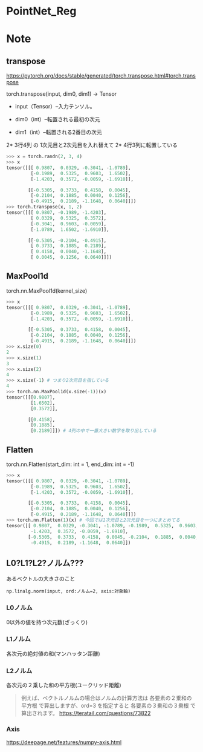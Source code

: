 # PointNet_Reg


# Note

## transpose
https://pytorch.org/docs/stable/generated/torch.transpose.html#torch.transpose


torch.transpose(input, dim0, dim1) → Tensor

- input（Tensor）–入力テンソル。

- dim0（int）–転置される最初の次元

- dim1（int）–転置される2番目の次元

2* 3行4列 の 1次元目と2次元目を入れ替えて 2* 4行3列に転置している

```python
>>> x = torch.randn(2, 3, 4)
>>> x
tensor([[[ 0.9807,  0.0329, -0.3041, -1.0789],
         [-0.1989,  0.5325,  0.9603,  1.6502],
         [-1.4203,  0.3572, -0.0059, -1.6910]],

        [[-0.5305,  0.3733,  0.4158,  0.0045],
         [-0.2104,  0.1885,  0.0040,  0.1256],
         [-0.4915,  0.2189, -1.1648,  0.0640]]])
>>> torch.transpose(x, 1, 2)
tensor([[[ 0.9807, -0.1989, -1.4203],
         [ 0.0329,  0.5325,  0.3572],
         [-0.3041,  0.9603, -0.0059],
         [-1.0789,  1.6502, -1.6910]],

        [[-0.5305, -0.2104, -0.4915],
         [ 0.3733,  0.1885,  0.2189],
         [ 0.4158,  0.0040, -1.1648],
         [ 0.0045,  0.1256,  0.0640]]])
```

## MaxPool1d

torch.nn.MaxPool1d(kernel_size)

```python
>>> x
tensor([[[ 0.9807,  0.0329, -0.3041, -1.0789],
         [-0.1989,  0.5325,  0.9603,  1.6502],
         [-1.4203,  0.3572, -0.0059, -1.6910]],

        [[-0.5305,  0.3733,  0.4158,  0.0045],
         [-0.2104,  0.1885,  0.0040,  0.1256],
         [-0.4915,  0.2189, -1.1648,  0.0640]]])
>>> x.size(0)
2
>>> x.size(1)
3
>>> x.size(2)
4
>>> x.size(-1) # つまり2次元目を指している
4
>>> torch.nn.MaxPool1d(x.size(-1))(x)
tensor([[[0.9807],
         [1.6502],
         [0.3572]],

        [[0.4158],
         [0.1885],
         [0.2189]]]) # 4列の中で一番大きい数字を取り出している
```

## Flatten

torch.nn.Flatten(start_dim: int = 1, end_dim: int = -1)

```python
>>> x
tensor([[[ 0.9807,  0.0329, -0.3041, -1.0789],
         [-0.1989,  0.5325,  0.9603,  1.6502],
         [-1.4203,  0.3572, -0.0059, -1.6910]],

        [[-0.5305,  0.3733,  0.4158,  0.0045],
         [-0.2104,  0.1885,  0.0040,  0.1256],
         [-0.4915,  0.2189, -1.1648,  0.0640]]])
>>> torch.nn.Flatten(1)(x) # 今回では1次元目と2次元目を一つにまとめてる
tensor([[ 0.9807,  0.0329, -0.3041, -1.0789, -0.1989,  0.5325,  0.9603,  1.6502,
         -1.4203,  0.3572, -0.0059, -1.6910],
        [-0.5305,  0.3733,  0.4158,  0.0045, -0.2104,  0.1885,  0.0040,  0.1256,
         -0.4915,  0.2189, -1.1648,  0.0640]])
```

## L0?L1?L2?ノルム???

あるベクトルの大きさのこと

`np.linalg.norm(input, ord:ノルム=2, axis:対象軸)`

### L0ノルム

0以外の値を持つ次元数(ざっくり)

### L1ノルム

各次元の絶対値の和(マンハッタン距離)

### L2ノルム

各次元の２乗した和の平方根(ユークリッド距離)


> 例えば、ベクトルノルムの場合はノルムの計算方法は
> 各要素の２乗和の平方根
> で算出しますが、ord=3 を指定すると
> 各要素の３乗和の３乗根 で算出されます。
> https://teratail.com/questions/73822


### Axis

https://deepage.net/features/numpy-axis.html